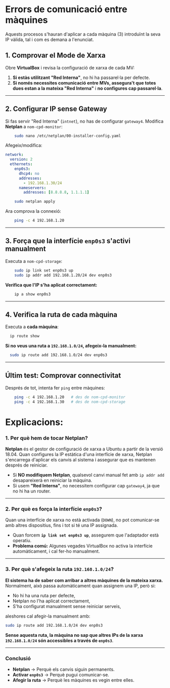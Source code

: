 # Errors de comunicació entre màquines
Aquests procesos s'hauran d'aplicar a cada màquina (3) introduïnt la seva IP vàlida, tal i com es demana a l'enunciat.

## **1️. Comprovar el Mode de Xarxa**
Obre **VirtualBox** i revisa la configuració de xarxa de cada MV:
1. **Si estàs utilitzant "Red Interna"**, no hi ha passarel·la per defecte.
3. **Si només necessites comunicació entre MVs, assegura't que totes dues estan a la mateixa "Red Interna"** i **no configures cap passarel·la**.

---

## **2️. Configurar IP sense Gateway**
Si fas servir "Red Interna" (`intnet`), no has de configurar `gateway4`. Modifica **Netplan** a `nom-cpd-monitor`:
```bash
    sudo nano /etc/netplan/00-installer-config.yaml
```
Afegeix/modifica:
```yaml
network:
  version: 2
  ethernets:
    enp0s3:
      dhcp4: no
      addresses:
        - 192.168.1.30/24
      nameservers:
        addresses: [8.8.8.8, 1.1.1.1]
```

```bash
    sudo netplan apply
```
Ara comprova la connexió:
```bash
    ping -c 4 192.168.1.20
```

---

## **3. Força que la interfície `enp0s3` s'activi manualment**
Executa a `nom-cpd-storage`:
```bash
    sudo ip link set enp0s3 up  
    sudo ip addr add 192.168.1.20/24 dev enp0s3
```
**Verifica que l'IP s'ha aplicat correctament:**
```bash
    ip a show enp0s3
```

---


## **4. Verifica la ruta de cada màquina**
Executa a **cada màquina**:
```bash
  ip route show
```
**Si no veus una ruta a `192.168.1.0/24`, afegeix-la manualment:**
```bash
  sudo ip route add 192.168.1.0/24 dev enp0s3
```
---

## **Últim test: Comprovar connectivitat**
Després de tot, intenta fer `ping` entre màquines:
```bash
    ping -c 4 192.168.1.20   # des de nom-cpd-monitor
    ping -c 4 192.168.1.30   # des de nom-cpd-storage
```

# **Explicacions:**

### **1️. Per què hem de tocar Netplan?**
**Netplan** és el gestor de configuració de xarxa a Ubuntu a partir de la versió 18.04. Quan configures la IP estàtica d'una interfície de xarxa, Netplan s'encarrega d'aplicar els canvis al sistema i assegurar que es mantenen després de reiniciar.

- Si **NO modifiquem Netplan**, qualsevol canvi manual fet amb `ip addr add` desapareixerà en reiniciar la màquina.
- Si usem **"Red Interna"**, no necessitem configurar cap `gateway4`, ja que no hi ha un router.

---

### **2️. Per què es força la interfície `enp0s3`?**
Quan una interfície de xarxa no està activada (`DOWN`), no pot comunicar-se amb altres dispositius, fins i tot si té una IP assignada.

- Quan forcem **`ip link set enp0s3 up`**, assegurem que l'adaptador està operatiu.
- **Problema comú:** Algunes vegades VirtualBox no activa la interfície automàticament, i cal fer-ho manualment.

---

### **3️. Per què s'afegeix la ruta `192.168.1.0/24`?**
**El sistema ha de saber com arribar a altres màquines de la mateixa xarxa.** Normalment, això passa automàticament quan assignem una IP, però si:
- No hi ha una ruta per defecte,
- Netplan no l'ha aplicat correctament,
- S'ha configurat manualment sense reiniciar serveis,

aleshores cal afegir-la manualment amb:
```bash
sudo ip route add 192.168.1.0/24 dev enp0s3
```
**Sense aquesta ruta, la màquina no sap que altres IPs de la xarxa `192.168.1.0/24` són accessibles a través de `enp0s3`**.

---

### **Conclusió**
- **Netplan** → Perquè els canvis siguin permanents.
- **Activar `enp0s3`** → Perquè pugui comunicar-se.
- **Afegir la ruta** → Perquè les màquines es vegin entre elles.


